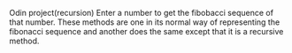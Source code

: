 Odin project(recursion) 
Enter a number to get the fibobacci sequence of that number. These methods are one in its normal way of representing the fibonacci sequence and another does the same except that it is a recursive method.